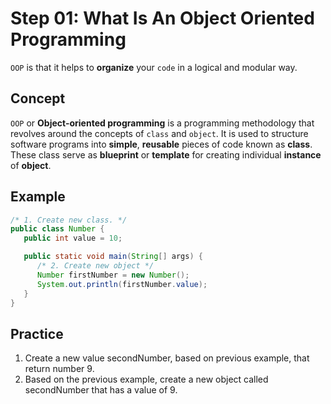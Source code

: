 # Step 01: What Is An Object Oriented Programming
  `OOP` is that it helps to **organize** your `code` in a logical and modular way.

## Concept
`OOP` or **Object-oriented programming** is a programming methodology that revolves around the concepts of `class` and `object`. It is used to structure software programs into **simple**, **reusable** pieces of code known as **class**. These class serve as **blueprint** or **template** for creating individual **instance** of **object**.

## Example
```java
/* 1. Create new class. */
public class Number {
   public int value = 10;

   public static void main(String[] args) {
      /* 2. Create new object */
      Number firstNumber = new Number(); 
      System.out.println(firstNumber.value);
   }
}
```

## Practice

1. Create a new value secondNumber, based on previous example, that return number 9.
2. Based on the previous example, create a new object called secondNumber that has a value of 9.
